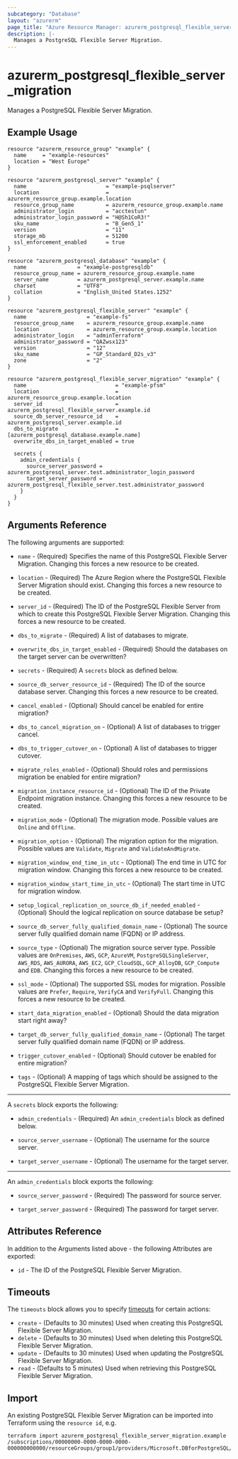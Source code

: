```yaml
---
subcategory: "Database"
layout: "azurerm"
page_title: "Azure Resource Manager: azurerm_postgresql_flexible_server_migration"
description: |-
  Manages a PostgreSQL Flexible Server Migration.
---
```


# azurerm_postgresql_flexible_server_migration

Manages a PostgreSQL Flexible Server Migration.

## Example Usage

```hcl
resource "azurerm_resource_group" "example" {
  name     = "example-resources"
  location = "West Europe"
}

resource "azurerm_postgresql_server" "example" {
  name                         = "example-psqlserver"
  location                     = azurerm_resource_group.example.location
  resource_group_name          = azurerm_resource_group.example.name
  administrator_login          = "acctestun"
  administrator_login_password = "H@Sh1CoR3!"
  sku_name                     = "B_Gen5_1"
  version                      = "11"
  storage_mb                   = 51200
  ssl_enforcement_enabled      = true
}

resource "azurerm_postgresql_database" "example" {
  name                = "example-postgresqldb"
  resource_group_name = azurerm_resource_group.example.name
  server_name         = azurerm_postgresql_server.example.name
  charset             = "UTF8"
  collation           = "English_United States.1252"
}

resource "azurerm_postgresql_flexible_server" "example" {
  name                   = "example-fs"
  resource_group_name    = azurerm_resource_group.example.name
  location               = azurerm_resource_group.example.location
  administrator_login    = "adminTerraform"
  administrator_password = "QAZwsx123"
  version                = "12"
  sku_name               = "GP_Standard_D2s_v3"
  zone                   = "2"
}

resource "azurerm_postgresql_flexible_server_migration" "example" {
  name                            = "example-pfsm"
  location                        = azurerm_resource_group.example.location
  server_id                       = azurerm_postgresql_flexible_server.example.id
  source_db_server_resource_id    = azurerm_postgresql_server.example.id
  dbs_to_migrate                  = [azurerm_postgresql_database.example.name]
  overwrite_dbs_in_target_enabled = true

  secrets {
    admin_credentials {
      source_server_password = azurerm_postgresql_server.test.administrator_login_password
      target_server_password = azurerm_postgresql_flexible_server.test.administrator_password
    }
  }
}
```

## Arguments Reference

The following arguments are supported:

* `name` - (Required) Specifies the name of this PostgreSQL Flexible Server Migration. Changing this forces a new resource to be created.

* `location` - (Required) The Azure Region where the PostgreSQL Flexible Server Migration should exist. Changing this forces a new resource to be created.

* `server_id` - (Required) The ID of the PostgreSQL Flexible Server from which to create this PostgreSQL Flexible Server Migration. Changing this forces a new resource to be created.

* `dbs_to_migrate` - (Required) A list of databases to migrate.

* `overwrite_dbs_in_target_enabled` - (Required) Should the databases on the target server can be overwritten?

* `secrets` - (Required) A `secrets` block as defined below.

* `source_db_server_resource_id` - (Required) The ID of the source database server. Changing this forces a new resource to be created.

* `cancel_enabled` - (Optional) Should cancel be enabled for entire migration?

* `dbs_to_cancel_migration_on` - (Optional) A list of databases to trigger cancel.

* `dbs_to_trigger_cutover_on` - (Optional) A list of databases to trigger cutover.

* `migrate_roles_enabled` - (Optional) Should roles and permissions migration be enabled for entire migration?

* `migration_instance_resource_id` - (Optional) The ID of the Private Endpoint migration instance. Changing this forces a new resource to be created.

* `migration_mode` - (Optional) The migration mode. Possible values are `Online` and `Offline`.

* `migration_option` - (Optional) The migration option for the migration. Possible values are `Validate`, `Migrate` and `ValidateAndMigrate`.

* `migration_window_end_time_in_utc` - (Optional) The end time in UTC for migration window. Changing this forces a new resource to be created.

* `migration_window_start_time_in_utc` - (Optional) The start time in UTC for migration window.

* `setup_logical_replication_on_source_db_if_needed_enabled` - (Optional) Should the logical replication on source database be setup?

* `source_db_server_fully_qualified_domain_name` - (Optional) The source server fully qualified domain name (FQDN) or IP address.

* `source_type` - (Optional) The migration source server type. Possible values are `OnPremises`, `AWS`, `GCP`, `AzureVM`, `PostgreSQLSingleServer`, `AWS_RDS`, `AWS_AURORA`, `AWS_EC2`, `GCP_CloudSQL`, `GCP_AlloyDB`, `GCP_Compute` and `EDB`. Changing this forces a new resource to be created.

* `ssl_mode` - (Optional) The supported SSL modes for migration. Possible values are `Prefer`, `Require`, `VerifyCA` and `VerifyFull`. Changing this forces a new resource to be created.

* `start_data_migration_enabled` - (Optional) Should the data migration start right away?

* `target_db_server_fully_qualified_domain_name` - (Optional) The target server fully qualified domain name (FQDN) or IP address.

* `trigger_cutover_enabled` - (Optional) Should cutover be enabled for entire migration?

* `tags` - (Optional) A mapping of tags which should be assigned to the PostgreSQL Flexible Server Migration.

---

A `secrets` block exports the following:

* `admin_credentials` - (Required) An `admin_credentials` block as defined below.

* `source_server_username` - (Optional) The username for the source server.

* `target_server_username` - (Optional) The username for the target server.

---

An `admin_credentials` block exports the following:

* `source_server_password` - (Required) The password for source server.

* `target_server_password` - (Required) The password for target server.

## Attributes Reference

In addition to the Arguments listed above - the following Attributes are exported:

* `id` - The ID of the PostgreSQL Flexible Server Migration.

## Timeouts

The `timeouts` block allows you to specify [timeouts](https://www.terraform.io/docs/configuration/resources.html#timeouts) for certain actions:

* `create` - (Defaults to 30 minutes) Used when creating this PostgreSQL Flexible Server Migration.
* `delete` - (Defaults to 30 minutes) Used when deleting this PostgreSQL Flexible Server Migration.
* `update` - (Defaults to 30 minutes) Used when updating the PostgreSQL Flexible Server Migration.
* `read` - (Defaults to 5 minutes) Used when retrieving this PostgreSQL Flexible Server Migration.

## Import

An existing PostgreSQL Flexible Server Migration can be imported into Terraform using the `resource id`, e.g.

```shell
terraform import azurerm_postgresql_flexible_server_migration.example /subscriptions/00000000-0000-0000-0000-000000000000/resourceGroups/group1/providers/Microsoft.DBforPostgreSQL/flexibleServers/fs1/migrations/migration1
```
